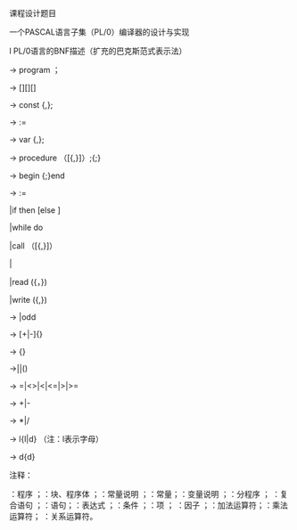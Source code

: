 课程设计题目

一个PASCAL语言子集（PL/0）编译器的设计与实现

l PL/0语言的BNF描述（扩充的巴克斯范式表示法）

<prog> → program <id>；<block>

<block> → [<condecl>][<vardecl>][<proc>]<body>

<condecl> → const <const>{,<const>};

<const> → <id>:=<integer>

<vardecl> → var <id>{,<id>};

<proc> → procedure <id>（[<id>{,<id>}]）;<block>{;<proc>}

<body> → begin <statement>{;<statement>}end

<statement> → <id> := <exp>

|if <lexp> then <statement>[else <statement>]

|while <lexp> do <statement>

|call <id>（[<exp>{,<exp>}]）

|<body>

|read (<id>{，<id>})

|write (<exp>{,<exp>})

<lexp> → <exp> <lop> <exp>|odd <exp>

<exp> → [+|-]<term>{<aop><term>}

<term> → <factor>{<mop><factor>}

<factor>→<id>|<integer>|(<exp>)

<lop> → =|<>|<|<=|>|>=

<aop> → +|-

<mop> → *|/

<id> → l{l|d} （注：l表示字母）

<integer> → d{d}

注释：

<prog>：程序 ；<block>：块、程序体 ；<condecl>：常量说明 ；<const>：常量；<vardecl>：变量说明 ；<proc>：分程序 ； <body>：复合语句 ；<statement>：语句；<exp>：表达式 ；<lexp>：条件 ；<term>：项 ； <factor>：因子 ；<aop>：加法运算符；<mop>：乘法运算符； <lop>：关系运算符。
